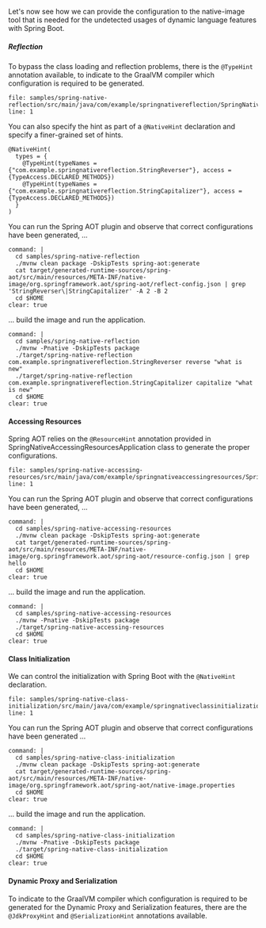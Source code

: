 Let's now see how we can provide the configuration to the native-image tool that is needed for the undetected usages of dynamic language features with Spring Boot.

##### Reflection
To bypass the class loading and reflection problems, there is the `@TypeHint` annotation available, to indicate to the GraalVM compiler which configuration is required to be generated.
```editor:open-file
file: samples/spring-native-reflection/src/main/java/com/example/springnativereflection/SpringNativeReflectionApplication.java
line: 1
```
You can also specify the hint as part of a `@NativeHint` declaration and specify a finer-grained set of hints.
```
@NativeHint(
  types = {
    @TypeHint(typeNames = {"com.example.springnativereflection.StringReverser"}, access = {TypeAccess.DECLARED_METHODS})
    @TypeHint(typeNames = {"com.example.springnativereflection.StringCapitalizer"}, access = {TypeAccess.DECLARED_METHODS})
  }
)
```

You can run the Spring AOT plugin and observe that correct configurations have been generated, ...
```terminal:execute
command: |
  cd samples/spring-native-reflection
  ./mvnw clean package -DskipTests spring-aot:generate
  cat target/generated-runtime-sources/spring-aot/src/main/resources/META-INF/native-image/org.springframework.aot/spring-aot/reflect-config.json | grep 'StringReverser\|StringCapitalizer' -A 2 -B 2
  cd $HOME
clear: true
```

... build the image and run the application.
```terminal:execute
command: |
  cd samples/spring-native-reflection
  ./mvnw -Pnative -DskipTests package 
  ./target/spring-native-reflection com.example.springnativereflection.StringReverser reverse "what is new"
  ./target/spring-native-reflection com.example.springnativereflection.StringCapitalizer capitalize "what is new"
  cd $HOME
clear: true
```

#### Accessing Resources
Spring AOT relies on the `@ResourceHint` annotation provided in SpringNativeAccessingResourcesApplication class to generate the proper configurations.
```editor:open-file
file: samples/spring-native-accessing-resources/src/main/java/com/example/springnativeaccessingresources/SpringNativeAccessingResourcesApplication.java
line: 1
```

You can run the Spring AOT plugin and observe that correct configurations have been generated, ...
```terminal:execute
command: |
  cd samples/spring-native-accessing-resources
  ./mvnw clean package -DskipTests spring-aot:generate
  cat target/generated-runtime-sources/spring-aot/src/main/resources/META-INF/native-image/org.springframework.aot/spring-aot/resource-config.json | grep hello
  cd $HOME
clear: true
```

... build the image and run the application.
```terminal:execute
command: |
  cd samples/spring-native-accessing-resources
  ./mvnw -Pnative -DskipTests package 
  ./target/spring-native-accessing-resources
  cd $HOME
clear: true
```
#### Class Initialization
We can control the initialization with Spring Boot with the `@NativeHint` declaration.
```editor:open-file
file: samples/spring-native-class-initialization/src/main/java/com/example/springnativeclassinitialization/SpringNativeClassInitializationApplication.java
line: 1
```

You can run the Spring AOT plugin and observe that correct configurations have been generated ...
```terminal:execute
command: |
  cd samples/spring-native-class-initialization
  ./mvnw clean package -DskipTests spring-aot:generate
  cat target/generated-runtime-sources/spring-aot/src/main/resources/META-INF/native-image/org.springframework.aot/spring-aot/native-image.properties
  cd $HOME
clear: true
```

... build the image and run the application.
```terminal:execute
command: |
  cd samples/spring-native-class-initialization
  ./mvnw -Pnative -DskipTests package 
  ./target/spring-native-class-initialization
  cd $HOME
clear: true
```

#### Dynamic Proxy and Serialization
To indicate to the GraalVM compiler which configuration is required to be generated for the Dynamic Proxy and Serialization features, there are the `@JdkProxyHint` and  `@SerializationHint` annotations available.


